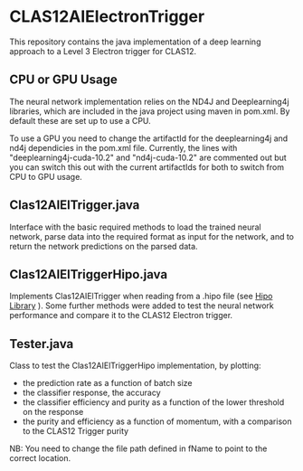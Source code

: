 # CLAS12AIElectronTrigger

This repository contains the java implementation of a deep learning approach to a Level 3 Electron trigger for CLAS12.

## CPU or GPU Usage

The neural network implementation relies on the ND4J and Deeplearning4j libraries, which are included in the java project using maven in pom.xml. By default these are set up to use a CPU.

To use a GPU you need to change the artifactId for the deeplearning4j and nd4j dependicies in the pom.xml file. Currently, the lines with "deeplearning4j-cuda-10.2" and "nd4j-cuda-10.2" are commented out but you can switch this out with the current artifactIds for both to switch from CPU to GPU usage. 

## Clas12AIElTrigger.java

Interface with the basic required methods to load the trained neural network, parse data into the required format as input for the network, and to return the network predictions on the parsed data.

## Clas12AIElTriggerHipo.java

Implements Clas12AIElTrigger when reading from a .hipo file (see [Hipo Library](https://github.com/gavalian/hipo) ). Some further methods were added to test the neural network performance and compare it to the CLAS12 Electron trigger.

## Tester.java

Class to test the Clas12AIElTriggerHipo implementation, by plotting:
- the prediction rate as a function of batch size
- the classifier response, the accuracy
- the classifier efficiency and purity as a function of the lower threshold on the response
- the purity and efficiency as a function of momentum, with a comparison to the CLAS12 Trigger purity

NB: You need to change the file path defined in fName to point to the correct location. 